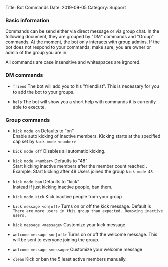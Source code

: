 Title: Bot Commands
Date: 2019-09-05
Category: Support

### Basic information

Commands can be send either via direct message or via group chat. In the following document, they are grouped by "DM" commands and "Group" commands.
At the moment, the bot only interacts with group admins. If the bot does not respond to your commands, make sure, you are owner or admin of the group you are in.

All commands are case insensitive and whitespaces are irgnored.

### DM commands
* `friend`
   The bot will add you to his "friendlist". This is necessary for you to add the bot to your groups.  

* `help`
   The bot will show you a short help with commands it is currently able to execute.  


### Group commands
* `kick mode on`
   Defaults to "on"      
   Enable auto kicking of inactive members. Kicking starts at the specified cap set by `kick mode <number>`  

* `kick mode off`
   Disables all automatic kicking.  

* `kick mode <number>`
   Defaults to "48"  
   Start kicking inactive members after the member count reached <number>.   
   Example: Start kicking after 48 Users joined the group `kick mode 48`    

* `kick mode ban`
   Defaults to "kick"  
   Instead if just kicking inactive people, ban them.  

* `kick mode kick`
   Kick inactive people from your group  

* `kick message <on|off>`
   Turns on or off the kick message. Default is `There are more users in this group than expected. Removing inactive users.`

* `kick message <message>`
   Customize your kick message

* `welcome message <on|off>`
   Turns on or off the welcome message. This will be sent to everyone joining the group.

* `welcome message <message>`
   Customize your welcome message

* `clean`
   Kick or ban the 5 least active members manually.   
